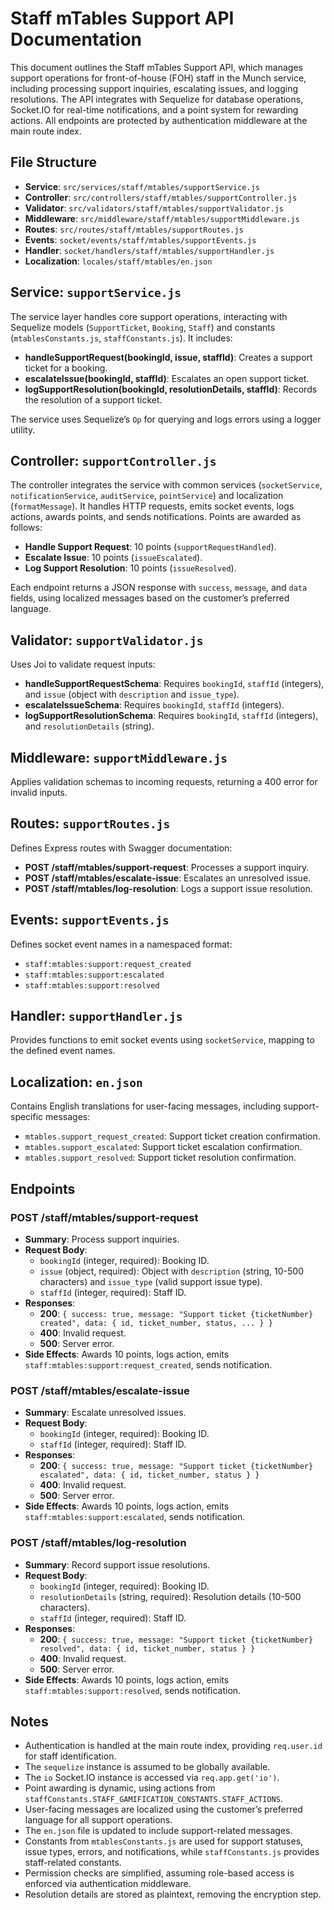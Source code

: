 # Staff mTables Support API Documentation

This document outlines the Staff mTables Support API, which manages support operations for front-of-house (FOH) staff in the Munch service, including processing support inquiries, escalating issues, and logging resolutions. The API integrates with Sequelize for database operations, Socket.IO for real-time notifications, and a point system for rewarding actions. All endpoints are protected by authentication middleware at the main route index.

## File Structure

- **Service**: `src/services/staff/mtables/supportService.js`
- **Controller**: `src/controllers/staff/mtables/supportController.js`
- **Validator**: `src/validators/staff/mtables/supportValidator.js`
- **Middleware**: `src/middleware/staff/mtables/supportMiddleware.js`
- **Routes**: `src/routes/staff/mtables/supportRoutes.js`
- **Events**: `socket/events/staff/mtables/supportEvents.js`
- **Handler**: `socket/handlers/staff/mtables/supportHandler.js`
- **Localization**: `locales/staff/mtables/en.json`

## Service: `supportService.js`

The service layer handles core support operations, interacting with Sequelize models (`SupportTicket`, `Booking`, `Staff`) and constants (`mtablesConstants.js`, `staffConstants.js`). It includes:

- **handleSupportRequest(bookingId, issue, staffId)**: Creates a support ticket for a booking.
- **escalateIssue(bookingId, staffId)**: Escalates an open support ticket.
- **logSupportResolution(bookingId, resolutionDetails, staffId)**: Records the resolution of a support ticket.

The service uses Sequelize’s `Op` for querying and logs errors using a logger utility.

## Controller: `supportController.js`

The controller integrates the service with common services (`socketService`, `notificationService`, `auditService`, `pointService`) and localization (`formatMessage`). It handles HTTP requests, emits socket events, logs actions, awards points, and sends notifications. Points are awarded as follows:

- **Handle Support Request**: 10 points (`supportRequestHandled`).
- **Escalate Issue**: 10 points (`issueEscalated`).
- **Log Support Resolution**: 10 points (`issueResolved`).

Each endpoint returns a JSON response with `success`, `message`, and `data` fields, using localized messages based on the customer’s preferred language.

## Validator: `supportValidator.js`

Uses Joi to validate request inputs:

- **handleSupportRequestSchema**: Requires `bookingId`, `staffId` (integers), and `issue` (object with `description` and `issue_type`).
- **escalateIssueSchema**: Requires `bookingId`, `staffId` (integers).
- **logSupportResolutionSchema**: Requires `bookingId`, `staffId` (integers), and `resolutionDetails` (string).

## Middleware: `supportMiddleware.js`

Applies validation schemas to incoming requests, returning a 400 error for invalid inputs.

## Routes: `supportRoutes.js`

Defines Express routes with Swagger documentation:

- **POST /staff/mtables/support-request**: Processes a support inquiry.
- **POST /staff/mtables/escalate-issue**: Escalates an unresolved issue.
- **POST /staff/mtables/log-resolution**: Logs a support issue resolution.

## Events: `supportEvents.js`

Defines socket event names in a namespaced format:

- `staff:mtables:support:request_created`
- `staff:mtables:support:escalated`
- `staff:mtables:support:resolved`

## Handler: `supportHandler.js`

Provides functions to emit socket events using `socketService`, mapping to the defined event names.

## Localization: `en.json`

Contains English translations for user-facing messages, including support-specific messages:

- `mtables.support_request_created`: Support ticket creation confirmation.
- `mtables.support_escalated`: Support ticket escalation confirmation.
- `mtables.support_resolved`: Support ticket resolution confirmation.

## Endpoints

### POST /staff/mtables/support-request
- **Summary**: Process support inquiries.
- **Request Body**:
  - `bookingId` (integer, required): Booking ID.
  - `issue` (object, required): Object with `description` (string, 10-500 characters) and `issue_type` (valid support issue type).
  - `staffId` (integer, required): Staff ID.
- **Responses**:
  - **200**: `{ success: true, message: "Support ticket {ticketNumber} created", data: { id, ticket_number, status, ... } }`
  - **400**: Invalid request.
  - **500**: Server error.
- **Side Effects**: Awards 10 points, logs action, emits `staff:mtables:support:request_created`, sends notification.

### POST /staff/mtables/escalate-issue
- **Summary**: Escalate unresolved issues.
- **Request Body**:
  - `bookingId` (integer, required): Booking ID.
  - `staffId` (integer, required): Staff ID.
- **Responses**:
  - **200**: `{ success: true, message: "Support ticket {ticketNumber} escalated", data: { id, ticket_number, status } }`
  - **400**: Invalid request.
  - **500**: Server error.
- **Side Effects**: Awards 10 points, logs action, emits `staff:mtables:support:escalated`, sends notification.

### POST /staff/mtables/log-resolution
- **Summary**: Record support issue resolutions.
- **Request Body**:
  - `bookingId` (integer, required): Booking ID.
  - `resolutionDetails` (string, required): Resolution details (10-500 characters).
  - `staffId` (integer, required): Staff ID.
- **Responses**:
  - **200**: `{ success: true, message: "Support ticket {ticketNumber} resolved", data: { id, ticket_number, status } }`
  - **400**: Invalid request.
  - **500**: Server error.
- **Side Effects**: Awards 10 points, logs action, emits `staff:mtables:support:resolved`, sends notification.

## Notes

- Authentication is handled at the main route index, providing `req.user.id` for staff identification.
- The `sequelize` instance is assumed to be globally available.
- The `io` Socket.IO instance is accessed via `req.app.get('io')`.
- Point awarding is dynamic, using actions from `staffConstants.STAFF_GAMIFICATION_CONSTANTS.STAFF_ACTIONS`.
- User-facing messages are localized using the customer’s preferred language for all support operations.
- The `en.json` file is updated to include support-related messages.
- Constants from `mtablesConstants.js` are used for support statuses, issue types, errors, and notifications, while `staffConstants.js` provides staff-related constants.
- Permission checks are simplified, assuming role-based access is enforced via authentication middleware.
- Resolution details are stored as plaintext, removing the encryption step.
